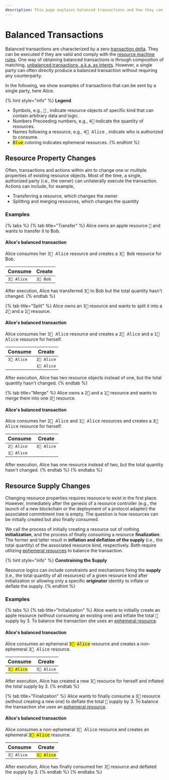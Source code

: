 ```yaml
---
description: This page explains balanced transactions and how they can be formed.
---
```


# Balanced Transactions

Balanced transactions are characterized by a zero [transaction delta](delta.md). They can be executed if they are valid and comply with the [resource machine rules](../page/). One way of obtaining balanced transactions  is through composition of matching, [unbalanced transactions, a.k.a. as intents](intents.md). However, a single party can often directly produce a balanced transaction without requiring any counterparty.

In the following, we show examples of transactions that can be sent by a single party, here Alice.

{% hint style="info" %}
**Legend**

* Symbols, e.g., <kbd>🍏</kbd> , indicate resource objects of specific kind that can contain arbitrary data and logic.
* Numbers Preceeding numbers, e.g., <kbd>4🍏</kbd> indicate the quantity of resources.
* Names following a resource, e.g., <kbd>4🍏 Alice</kbd> , indicate who is authorized to consume.
* <kbd><mark style="color:blue;">Blue<mark style="color:blue;"></kbd>  coloring indicates ephemeral resources.
{% endhint %}

## Resource Property Changes

Often, transactions and actions within aim to change one or multiple properties of existing resource objects. Most of the time, a single, authorized party (i.e., the owner) can unilaterally execute the transaction. Actions can include, for example,&#x20;

* Transferring a resource, which changes the owner
* Splitting and merging resources, which changes the quantity

### Examples

{% tabs %}
{% tab title="Transfer" %}
Alice owns an apple resource <kbd>🍏</kbd> and wants to transfer it to Bob.

#### **Alice's balanced transaction**

Alice consumes her <kbd>3🍏 Alice</kbd> resource and creates a <kbd>3🍏 Bob</kbd> resource for Bob.

| Consume              | Create             |
| -------------------- | ------------------ |
| <kbd>3🍏 Alice</kbd> | <kbd>3🍏 Bob</kbd> |

After execution, Alice has transferred <kbd>3🍏</kbd> to Bob but the total quantity hasn't changed.
{% endtab %}

{% tab title="Split" %}
Alice owns an <kbd>3🍏</kbd> resource and wants to split it into a <kbd>2🍏</kbd> and a <kbd>1🍏</kbd> resource.

#### **Alice's balanced transaction**

Alice consumes her <kbd>3🍏 Alice</kbd> resource and creates a <kbd>2🍏 Alice</kbd> and a  <kbd>1🍏 Alice</kbd> resource for herself.

| Consume              | Create               |
| -------------------- | -------------------- |
| <kbd>3🍏 Alice</kbd> | <kbd>2🍏 Alice</kbd> |
|                      | <kbd>1🍏 Alice</kbd> |

After execution, Alice has two resource objects instead of one, but the total quantity hasn't changed.
{% endtab %}

{% tab title="Merge" %}
Alice owns a <kbd>2🍏</kbd> and a <kbd>1🍏</kbd> resource and wants to merge them into one <kbd>3🍏</kbd> resource.

#### **Alice's balanced transaction**

Alice consumes her  <kbd>2🍏 Alice</kbd> and  <kbd>1🍏 Alice</kbd> resources and creates a <kbd>3🍏 Alice</kbd> resource for herself.

| Consume              | Create               |
| -------------------- | -------------------- |
| <kbd>2🍏 Alice</kbd> | <kbd>3🍏 Alice</kbd> |
| <kbd>1🍏 Alice</kbd> |                      |

After execution,  Alice has one resource instead of two, but the total quantity hasn't changed.
{% endtab %}
{% endtabs %}

## Resource Supply Changes

Changing resource properties requires resource to exist in the first place. However, immediately after the genesis of a resource controller (e.g., the launch of a new blockchain or the deployment of a protocol adapter) the associated commitment tree is empty. The question is how resources can be initially created but also finally consumed.

We call the process of initially creating a resource out of nothing **initialization**, and the process of finally consuming a resource **finalization**.\
The former and latter result in **inflation and deflation of the supply** (i.e.,  the total quantity) of the associated resource kind, respectively. Both require utilizing [ephemeral resources](../resources/lifecycle.md#ephemeral-resources) to balance the transaction.

{% hint style="info" %}
**Constraining the Supply**

Resource logics can include constraints and mechanisms fixing the **supply** (i.e., the total quantity of all resources) of a given resource kind after initialization or allowing only a specific **originator** identity to inflate or deflate the supply.
{% endhint %}

### Examples

{% tabs %}
{% tab title="Initialization" %}
Alice wants to initiallly create an apple resource (without consuming an existing one) and inflate the total <kbd>🍏</kbd> supply by 3. To balance the transaction she uses an [ephemeral resource](../resources/lifecycle.md#ephemeral-resources).

#### **Alice's balanced transaction**

Alice consumes an ephemeral <kbd><mark style="color:blue;">3🍏 Alice<mark style="color:blue;"></kbd> resource and creates a non-ephemeral <kbd>3🍏 Alice</kbd> resource.

| Consume                                                                  | Create               |
| ------------------------------------------------------------------------ | -------------------- |
| <kbd><mark style="color:blue;">3🍏 Alice<mark style="color:blue;"></kbd> | <kbd>3🍏 Alice</kbd> |

After execution, Alice has created a new <kbd>3🍏</kbd> resource for herself and inflated the total supply by 3.
{% endtab %}

{% tab title="Finalization" %}
Alice wants to finally consume a <kbd>3🍏</kbd> resource (without creating a new one) to deflate the total <kbd>🍏</kbd> supply by 3. To balance the transaction she uses an [ephemeral resource](../resources/lifecycle.md#ephemeral-resources).

#### **Alice's balanced transaction**

Alice consumes a non-ephemeral <kbd>3🍏 Alice</kbd> resource and creates an ephemeral <kbd><mark style="color:blue;">3🍏 Alice<mark style="color:blue;"></kbd> resource.

| Consume              | Create                                                                   |
| -------------------- | ------------------------------------------------------------------------ |
| <kbd>3🍏 Alice</kbd> | <kbd><mark style="color:blue;">3🍏 Alice<mark style="color:blue;"></kbd> |

After execution, Alice has finally consumed her <kbd>3🍏</kbd> resource and deflated the supply by 3.
{% endtab %}
{% endtabs %}
